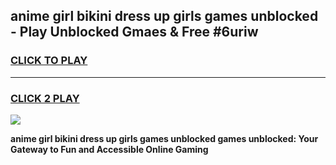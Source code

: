 
## anime girl bikini dress up girls games unblocked - Play Unblocked Gmaes & Free #6uriw
<h3>
<a href="https://premium.freeplayer.one?title=anime_girl_bikini_dress_up_girls_games_unblocked&ref=01M">CLICK TO PLAY</a></h3>
<hr>

<h3>
<a href="https://premium.freeplayer.one?title=anime_girl_bikini_dress_up_girls_games_unblocked&ref=01M">CLICK 2 PLAY</a>
  
</h3>

<a href="https://premium.freeplayer.one?title=anime_girl_bikini_dress_up_girls_games_unblocked&ref=01M"><img src="https://clearcache.store/games.png"></a>


**anime girl bikini dress up girls games unblocked games unblocked: Your Gateway to Fun and Accessible Online Gaming**
